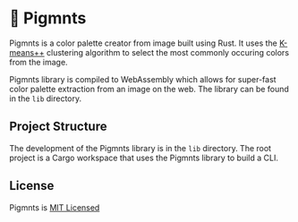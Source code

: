 # 🎨 Pigmnts
Pigmnts is a color palette creator from image built using Rust. It uses the [K-means++](https://en.wikipedia.org/wiki/K-means%2B%2B) clustering algorithm to select the most commonly occuring colors from the image.

Pigmnts library is compiled to WebAssembly which allows for super-fast color palette extraction from an image on the web.
The library can be found in the `lib` directory.

## Project Structure
The development of the Pigmnts library is in the `lib` directory.
The root project is a Cargo workspace that uses the Pigmnts library to build a CLI.

## License
Pigmnts is [MIT Licensed](https://github.com/blenderskool/pigmnts/blob/master/LICENSE.md)